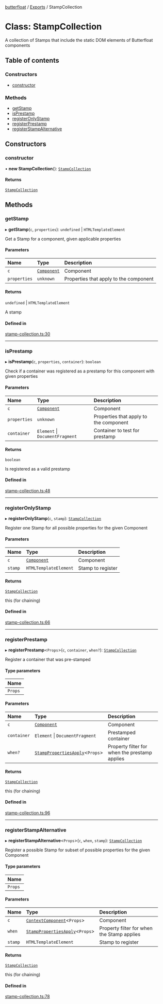 [butterfloat](../README.md) / [Exports](../modules.md) / StampCollection

# Class: StampCollection

A collection of Stamps that include the static DOM elements of Butterfloat components

## Table of contents

### Constructors

- [constructor](StampCollection.md#constructor)

### Methods

- [getStamp](StampCollection.md#getstamp)
- [isPrestamp](StampCollection.md#isprestamp)
- [registerOnlyStamp](StampCollection.md#registeronlystamp)
- [registerPrestamp](StampCollection.md#registerprestamp)
- [registerStampAlternative](StampCollection.md#registerstampalternative)

## Constructors

### constructor

• **new StampCollection**(): [`StampCollection`](StampCollection.md)

#### Returns

[`StampCollection`](StampCollection.md)

## Methods

### getStamp

▸ **getStamp**(`c`, `properties`): `undefined` \| `HTMLTemplateElement`

Get a Stamp for a component, given applicable properties

#### Parameters

| Name | Type | Description |
| :------ | :------ | :------ |
| `c` | [`Component`](../modules.md#component) | Component |
| `properties` | `unknown` | Properties that apply to the component |

#### Returns

`undefined` \| `HTMLTemplateElement`

A stamp

#### Defined in

[stamp-collection.ts:30](https://github.com/WorldMaker/butterfloat/blob/098685f/stamp-collection.ts#L30)

___

### isPrestamp

▸ **isPrestamp**(`c`, `properties`, `container`): `boolean`

Check if a container was registered as a prestamp for this component with given properties

#### Parameters

| Name | Type | Description |
| :------ | :------ | :------ |
| `c` | [`Component`](../modules.md#component) | Component |
| `properties` | `unknown` | Properties that apply to the component |
| `container` | `Element` \| `DocumentFragment` | Container to test for prestamp |

#### Returns

`boolean`

Is registered as a valid prestamp

#### Defined in

[stamp-collection.ts:48](https://github.com/WorldMaker/butterfloat/blob/098685f/stamp-collection.ts#L48)

___

### registerOnlyStamp

▸ **registerOnlyStamp**(`c`, `stamp`): [`StampCollection`](StampCollection.md)

Register one Stamp for all possible properties for the given Component

#### Parameters

| Name | Type | Description |
| :------ | :------ | :------ |
| `c` | [`Component`](../modules.md#component) | Component |
| `stamp` | `HTMLTemplateElement` | Stamp to register |

#### Returns

[`StampCollection`](StampCollection.md)

this (for chaining)

#### Defined in

[stamp-collection.ts:66](https://github.com/WorldMaker/butterfloat/blob/098685f/stamp-collection.ts#L66)

___

### registerPrestamp

▸ **registerPrestamp**\<`Props`\>(`c`, `container`, `when?`): [`StampCollection`](StampCollection.md)

Register a container that was pre-stamped

#### Type parameters

| Name |
| :------ |
| `Props` |

#### Parameters

| Name | Type | Description |
| :------ | :------ | :------ |
| `c` | [`Component`](../modules.md#component) | Component |
| `container` | `Element` \| `DocumentFragment` | Prestamped container |
| `when?` | [`StampPropertiesApply`](../modules.md#stamppropertiesapply)\<`Props`\> | Property filter for when the prestamp applies |

#### Returns

[`StampCollection`](StampCollection.md)

this (for chaining)

#### Defined in

[stamp-collection.ts:96](https://github.com/WorldMaker/butterfloat/blob/098685f/stamp-collection.ts#L96)

___

### registerStampAlternative

▸ **registerStampAlternative**\<`Props`\>(`c`, `when`, `stamp`): [`StampCollection`](StampCollection.md)

Register a possible Stamp for subset of possible properties for the given Component

#### Type parameters

| Name |
| :------ |
| `Props` |

#### Parameters

| Name | Type | Description |
| :------ | :------ | :------ |
| `c` | [`ContextComponent`](../modules.md#contextcomponent)\<`Props`\> | Component |
| `when` | [`StampPropertiesApply`](../modules.md#stamppropertiesapply)\<`Props`\> | Property filter for when the Stamp applies |
| `stamp` | `HTMLTemplateElement` | Stamp to register |

#### Returns

[`StampCollection`](StampCollection.md)

this (for chaining)

#### Defined in

[stamp-collection.ts:78](https://github.com/WorldMaker/butterfloat/blob/098685f/stamp-collection.ts#L78)
